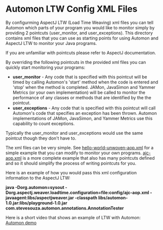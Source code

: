 Automon LTW Config XML Files
========================

By configurming AspectJ LTW (Load Time Weaving) xml files you can tell Automon which parts of your program you would like to monitor simply by
 providing 2 pointcuts (user_monitor, and user_exceptions). This directory contains xml files that you can use as starting points for using Automon and AspectJ LTW to monitor your Java programs.


 If you are unfamiliar with pointcuts please refer to AspectJ documentation.

 By overriding the following pointcuts in the provided xml files you can quickly start monitoring your programs:

 * **user_monitor** - Any code that is specified with this pointcut will be timed by calling Automon's 'start' method when the code is
 entered and 'stop' when the method is completed.  JAMon, JavaSimon and Yammer Metrics (or your own implementation) will be called to monitor the
 performance of any classes or methods that are identified by the the pointcut.
 * **user_exceptions** - Any code that is specified with this pointcut will call Automon's code that specifies an exception has been thrown.
 Automon implementations of JAMon, JavaSimon, and Yammer Metrics use this capability to count exceptions.

 Typically the user_monitor and user_exceptions would use the same pointcut though they don't have to.

 The xml files can be very simple. See [hello-world-unwoven-aop.xml](https://github.com/stevensouza/automon/blob/master/examples/config/hello-world-unwoven-aop.xml) for
 a simple example that you can modify to monitor your own programs.  [ajc-aop.xml](https://github.com/stevensouza/automon/blob/master/examples/config/ajc-aop.xml) is a more complete example
 that also has many pointcuts defined and so it should simplify the process of writing pointcuts for you.

 Here is an example of how you would pass this xml configuration information to the AspectJ LTW:

 **java   -Dorg.automon=sysout -Dorg.aspectj.weaver.loadtime.configuration=file:config/ajc-aop.xml -javaagent:libs/aspectjweaver.jar -classpath libs/automon-1.0.jar:libs/playground-1.0.jar com.stevesouza.automon.annotations.AnnotationTester**

Here is a short video that shows an example of LTW with Automon: [Automon demo](http://youtu.be/RdR0EdezS74)
